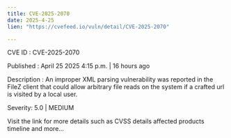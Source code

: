 ```yaml
---
title: CVE-2025-2070
date: 2025-4-25
lien: "https://cvefeed.io/vuln/detail/CVE-2025-2070"

---
```


CVE ID : CVE-2025-2070

Published :  April 25
2025
4:15 p.m. | 16 hours ago

Description : An improper XML parsing vulnerability was reported in the FileZ client that could allow arbitrary file reads on the system if a crafted url is visited by a local user.

Severity: 5.0 | MEDIUM

Visit the link for more details
such as CVSS details
affected products
timeline
and more...
